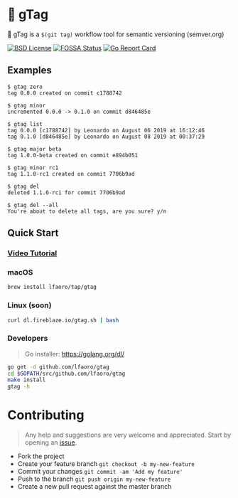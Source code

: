# 🐾 gTag

🐾 gTag is a `$(git tag)` workflow tool for semantic versioning (semver.org)

[![BSD License](https://img.shields.io/badge/license-BSD-blue.svg?style=flat)](LICENSE) 
[![FOSSA Status](https://app.fossa.io/api/projects/git%2Bgithub.com%2Flfaoro%2Fgtag.svg?type=shield)](https://app.fossa.io/projects/git%2Bgithub.com%2Flfaoro%2Fgtag?ref=badge_shield)
[![Go Report Card](https://goreportcard.com/badge/github.com/lfaoro/gtag)](https://goreportcard.com/report/github.com/lfaoro/flares)

## Examples
```shell script
$ gtag zero
tag 0.0.0 created on commit c1788742

$ gtag minor
incremented 0.0.0 -> 0.1.0 on commit d846485e

$ gtag list
tag 0.0.0 [c1788742] by Leonardo on August 06 2019 at 16:12:46
tag 0.1.0 [d846485e] by Leonardo on August 08 2019 at 00:37:29

$ gtag major beta
tag 1.0.0-beta created on commit e894b051

$ gtag minor rc1
tag 1.1.0-rc1 created on commit 7706b9ad

$ gtag del
deleted 1.1.0-rc1 for commit 7706b9ad

$ gtag del --all
You're about to delete all tags, are you sure? y/n
```

## Quick Start

### [Video Tutorial](https://asciinema.org/a/261318)

### macOS
```bash
brew install lfaoro/tap/gtag
```

### Linux (soon)
```bash
curl dl.fireblaze.io/gtag.sh | bash
```

### Developers
> Go installer: https://golang.org/dl/
```bash
go get -d github.com/lfaoro/gtag
cd $GOPATH/src/github.com/lfaoro/gtag
make install
gtag -h
```

# Contributing

> Any help and suggestions are very welcome and appreciated. Start by opening an [issue](https://github.com/lfaoro/flares/issues/new).

- Fork the project
- Create your feature branch `git checkout -b my-new-feature`
- Commit your changes `git commit -am 'Add my feature'`
- Push to the branch `git push origin my-new-feature`
- Create a new pull request against the master branch

